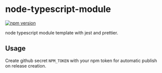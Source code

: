 # node-typescript-module
  
  <!-- [![Tests](https://)](https://) -->
  [![npm version](https://badge.fury.io/js/image-z.svg)](https://badge.fury.io/js/image-z)

node typescript module template with jest and prettier.

## Usage

Create github secret `NPM_TOKEN` with your npm token for automatic publish on release creation.